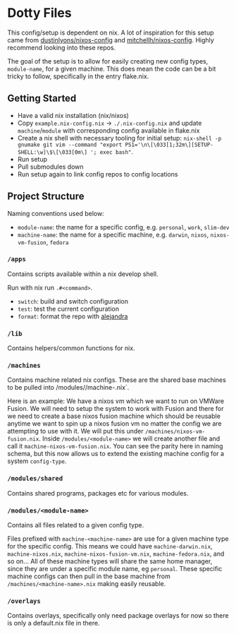 # Dotty Files

This config/setup is dependent on nix. A lot of inspiration for this setup came
from [dustinlyons/nixos-config](https://github.com/dustinlyons/nixos-config/tree/main)
and [mitchellh/nixos-config](https://github.com/mitchellh/nixos-config/tree/main).
Highly recommend looking into these repos.

The goal of the setup is to allow for easily creating new config types, `module-name`, for a given machine.
This does mean the code can be a bit tricky to follow, specifically in the entry flake.nix.

## Getting Started
- Have a valid nix installation (nix/nixos)
- Copy `example.nix-config.nix` -> `./.nix-config.nix` and update `machine`/`module` with corresponding config available in flake.nix
- Create a nix shell with necessary tooling for initial setup: `nix-shell -p gnumake git vim --command "export PS1='\n\[\033[1;32m\][SETUP-SHELL:\w]\$\[\033[0m\] '; exec bash"`.
- Run setup
- Pull submodules down
- Run setup again to link config repos to config locations


## Project Structure

Naming conventions used below:
- `module-name`: the name for a specific config, e.g. `personal`, `work`, `slim-dev`
- `machine-name`: the name for a specific machine, e.g. `darwin`, `nixos`, `nixos-vm-fusion`, `fedora`

### `/apps`
Contains scripts available within a nix develop shell.

Run with nix run `.#<command>`.

- `switch`: build and switch configuration
- `test`: test the current configuration
- `format`: format the repo with [alejandra](https://github.com/kamadorueda/alejandra)

### `/lib`
Contains helpers/common functions for nix.

### `/machines`
Contains machine related nix configs. These are the shared base machines to be pulled into
/modules/<module-name>/machine-<machine-name>.nix`.

Here is an example:
We have a nixos vm which we want to run on VMWare Fusion. We will need to setup the system
to work with Fusion and there for we need to create a base nixos fusion machine which should
be reusable anytime we want to spin up a nixos fusion vm no matter the config we are 
attempting to use with it. We will put this under `/machines/nixos-vm-fusion.nix`. Inside
`/modules/<module-name>` we will create another file and call it `machine-nixos-vm-fusion.nix`.
You can see the parity here in naming schema, but this now allows us to extend the existing
machine config for a system `config-type`.

### `/modules/shared` 
Contains shared programs, packages etc for various modules.

### `/modules/<module-name>` 
Contains all files related to a given config type.

Files prefixed with `machine-<machine-name>` are use for a given machine type for the
specific config. This means we could have `machine-darwin.nix`, `machine-nixos.nix`,
`machine-nixos-fusion-vm.nix`, `machine-fedora.nix`, and so on... All of these machine
types will share the same home manager, since they are under a specific module name,
eg `personal`. These specific machine configs can then pull in the base machine from
`/machines/<machine-name>.nix` making easily reusable.

### `/overlays`
Contains overlays, specifically only need package overlays for now so there is only
a default.nix file in there.
